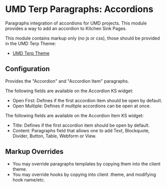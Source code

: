 # UMD Terp Paragraphs: Accordions

Paragraphs integration of accordions for UMD projects. This module provides a way to add an accordion to Kitchen Sink Pages.

This module contains markup only (no js or css), those should be provided in the UMD Terp Theme:

- [UMD Terp Theme](https://github.com/UMD-Digital/umd_terp)

## Configuration

Provides the "Accordion" and "Accordion Item" paragraphs.

The following fields are available on the Accordion KS widget:

- Open First: Defines if the first accordion item should be open by default.
- Open Multiple: Defines if multiple accordions can be open at once.

The following fields are available on the Accordion Item KS widget:

- Title: Defines if the first accordion item should be open by default.
- Content: Paragraphs field that allows one to add Text, Blockquote, Divider, Button, Table, Webform or View.

## Markup Overrides

- You may override paragraphs templates by copying them into the client theme.
- You may override hooks by copying into client .theme, and modifying hook name/etc.
